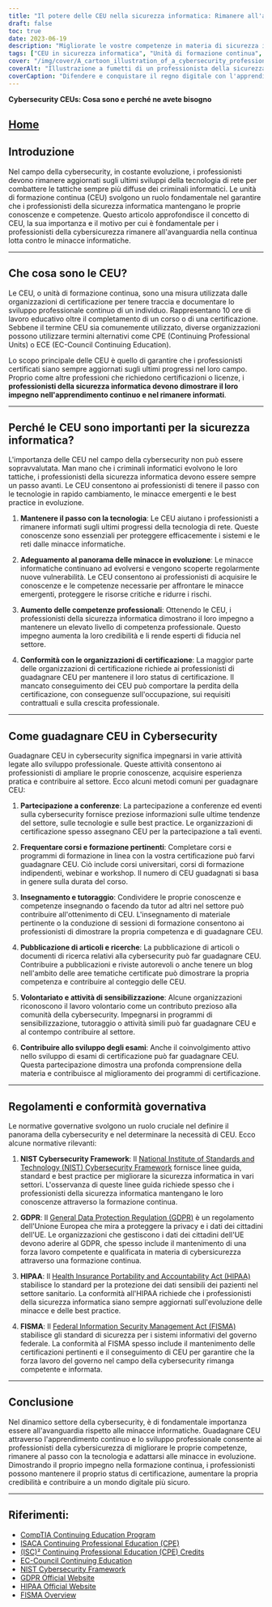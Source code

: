 ```yaml
---
title: "Il potere delle CEU nella sicurezza informatica: Rimanere all'avanguardia nella battaglia digitale"
draft: false
toc: true
date: 2023-06-19
description: "Migliorate le vostre competenze in materia di sicurezza informatica con le unità di formazione continua (CEU) per essere sempre un passo avanti alle minacce informatiche e proteggere le risorse critiche."
tags: ["CEU in sicurezza informatica", "Unità di formazione continua", "sviluppo professionale della cybersicurezza", "progressi della tecnologia di rete", "mitigazione delle minacce informatiche", "competenza professionale", "conformità alla certificazione", "conferenze sulla cybersicurezza", "corsi di formazione pertinenti", "condivisione delle conoscenze", "pubblicazione di articoli sulla sicurezza informatica", "volontariato nella cybersicurezza", "coinvolgimento nello sviluppo degli esami", "Quadro di sicurezza informatica NIST", "GDPR compliance", "Regolamenti HIPAA", "Requisiti FISMA", "apprendimento continuo nella cybersecurity", "battaglia digitale", "potenziamento delle competenze di cybersecurity", "panorama delle minacce informatiche", "credibilità professionale", "regolamenti governativi sulla cybersicurezza", "rimanere aggiornati sulla sicurezza informatica", "tendenze del settore della cybersicurezza", "Le migliori pratiche di cybersicurezza", "forza lavoro nella cybersecurity", "sicurezza del mondo digitale", "tattiche dei criminali informatici", "minacce informatiche in evoluzione"]
cover: "/img/cover/A_cartoon_illustration_of_a_cybersecurity_professional_with.png"
coverAlt: "Illustrazione a fumetti di un professionista della sicurezza informatica con uno scudo per difendersi da uno sciame di virus digitali."
coverCaption: "Difendere e conquistare il regno digitale con l'apprendimento continuo."
---
```


**Cybersecurity CEUs: Cosa sono e perché ne avete bisogno**

## [Home](/cyber-security-career-playbook-start/)

## Introduzione

Nel campo della cybersecurity, in costante evoluzione, i professionisti devono rimanere aggiornati sugli ultimi sviluppi della tecnologia di rete per combattere le tattiche sempre più diffuse dei criminali informatici. Le unità di formazione continua (CEU) svolgono un ruolo fondamentale nel garantire che i professionisti della sicurezza informatica mantengano le proprie conoscenze e competenze. Questo articolo approfondisce il concetto di CEU, la sua importanza e il motivo per cui è fondamentale per i professionisti della cybersicurezza rimanere all'avanguardia nella continua lotta contro le minacce informatiche.

______

## Che cosa sono le CEU?

Le CEU, o unità di formazione continua, sono una misura utilizzata dalle organizzazioni di certificazione per tenere traccia e documentare lo sviluppo professionale continuo di un individuo. Rappresentano 10 ore di lavoro educativo oltre il completamento di un corso o di una certificazione. Sebbene il termine CEU sia comunemente utilizzato, diverse organizzazioni possono utilizzare termini alternativi come CPE (Continuing Professional Units) o ECE (EC-Council Continuing Education).

Lo scopo principale delle CEU è quello di garantire che i professionisti certificati siano sempre aggiornati sugli ultimi progressi nel loro campo. Proprio come altre professioni che richiedono certificazioni o licenze, i **professionisti della sicurezza informatica devono dimostrare il loro impegno nell'apprendimento continuo e nel rimanere informati**.

______

## Perché le CEU sono importanti per la sicurezza informatica?

L'importanza delle CEU nel campo della cybersecurity non può essere sopravvalutata. Man mano che i criminali informatici evolvono le loro tattiche, i professionisti della sicurezza informatica devono essere sempre un passo avanti. Le CEU consentono ai professionisti di tenere il passo con le tecnologie in rapido cambiamento, le minacce emergenti e le best practice in evoluzione.

1. **Mantenere il passo con la tecnologia**: Le CEU aiutano i professionisti a rimanere informati sugli ultimi progressi della tecnologia di rete. Queste conoscenze sono essenziali per proteggere efficacemente i sistemi e le reti dalle minacce informatiche.

2. **Adeguamento al panorama delle minacce in evoluzione**: Le minacce informatiche continuano ad evolversi e vengono scoperte regolarmente nuove vulnerabilità. Le CEU consentono ai professionisti di acquisire le conoscenze e le competenze necessarie per affrontare le minacce emergenti, proteggere le risorse critiche e ridurre i rischi.

3. **Aumento delle competenze professionali**: Ottenendo le CEU, i professionisti della sicurezza informatica dimostrano il loro impegno a mantenere un elevato livello di competenza professionale. Questo impegno aumenta la loro credibilità e li rende esperti di fiducia nel settore.

4. **Conformità con le organizzazioni di certificazione**: La maggior parte delle organizzazioni di certificazione richiede ai professionisti di guadagnare CEU per mantenere il loro status di certificazione. Il mancato conseguimento dei CEU può comportare la perdita della certificazione, con conseguenze sull'occupazione, sui requisiti contrattuali e sulla crescita professionale.

______

## Come guadagnare CEU in Cybersecurity

Guadagnare CEU in cybersecurity significa impegnarsi in varie attività legate allo sviluppo professionale. Queste attività consentono ai professionisti di ampliare le proprie conoscenze, acquisire esperienza pratica e contribuire al settore. Ecco alcuni metodi comuni per guadagnare CEU:

1. **Partecipazione a conferenze**: La partecipazione a conferenze ed eventi sulla cybersecurity fornisce preziose informazioni sulle ultime tendenze del settore, sulle tecnologie e sulle best practice. Le organizzazioni di certificazione spesso assegnano CEU per la partecipazione a tali eventi.

2. **Frequentare corsi e formazione pertinenti**: Completare corsi e programmi di formazione in linea con la vostra certificazione può farvi guadagnare CEU. Ciò include corsi universitari, corsi di formazione indipendenti, webinar e workshop. Il numero di CEU guadagnati si basa in genere sulla durata del corso.

3. **Insegnamento e tutoraggio**: Condividere le proprie conoscenze e competenze insegnando o facendo da tutor ad altri nel settore può contribuire all'ottenimento di CEU. L'insegnamento di materiale pertinente o la conduzione di sessioni di formazione consentono ai professionisti di dimostrare la propria competenza e di guadagnare CEU.

4. **Pubblicazione di articoli e ricerche**: La pubblicazione di articoli o documenti di ricerca relativi alla cybersecurity può far guadagnare CEU. Contribuire a pubblicazioni e riviste autorevoli o anche tenere un blog nell'ambito delle aree tematiche certificate può dimostrare la propria competenza e contribuire al conteggio delle CEU.

5. **Volontariato e attività di sensibilizzazione**: Alcune organizzazioni riconoscono il lavoro volontario come un contributo prezioso alla comunità della cybersecurity. Impegnarsi in programmi di sensibilizzazione, tutoraggio o attività simili può far guadagnare CEU e al contempo contribuire al settore.

6. **Contribuire allo sviluppo degli esami**: Anche il coinvolgimento attivo nello sviluppo di esami di certificazione può far guadagnare CEU. Questa partecipazione dimostra una profonda comprensione della materia e contribuisce al miglioramento dei programmi di certificazione.

______

## Regolamenti e conformità governativa

Le normative governative svolgono un ruolo cruciale nel definire il panorama della cybersecurity e nel determinare la necessità di CEU. Ecco alcune normative rilevanti:

1. **NIST Cybersecurity Framework**: Il [National Institute of Standards and Technology (NIST) Cybersecurity Framework](https://www.nist.gov/cyberframework) fornisce linee guida, standard e best practice per migliorare la sicurezza informatica in vari settori. L'osservanza di queste linee guida richiede spesso che i professionisti della sicurezza informatica mantengano le loro conoscenze attraverso la formazione continua.

2. **GDPR**: Il [General Data Protection Regulation (GDPR)](https://gdpr.eu/) è un regolamento dell'Unione Europea che mira a proteggere la privacy e i dati dei cittadini dell'UE. Le organizzazioni che gestiscono i dati dei cittadini dell'UE devono aderire al GDPR, che spesso include il mantenimento di una forza lavoro competente e qualificata in materia di cybersicurezza attraverso una formazione continua.

3. **HIPAA**: Il [Health Insurance Portability and Accountability Act (HIPAA)](https://www.hhs.gov/hipaa/index.html) stabilisce lo standard per la protezione dei dati sensibili dei pazienti nel settore sanitario. La conformità all'HIPAA richiede che i professionisti della sicurezza informatica siano sempre aggiornati sull'evoluzione delle minacce e delle best practice.

4. **FISMA**: Il [Federal Information Security Management Act (FISMA)](https://www.federalregister.gov/documents/2022/04/05/2022-06412/implementation-of-amendments-to-the-federal-information-security-modernization-act-of-2014) stabilisce gli standard di sicurezza per i sistemi informativi del governo federale. La conformità al FISMA spesso include il mantenimento delle certificazioni pertinenti e il conseguimento di CEU per garantire che la forza lavoro del governo nel campo della cybersecurity rimanga competente e informata.

______

## Conclusione

Nel dinamico settore della cybersecurity, è di fondamentale importanza essere all'avanguardia rispetto alle minacce informatiche. Guadagnare CEU attraverso l'apprendimento continuo e lo sviluppo professionale consente ai professionisti della cybersicurezza di migliorare le proprie competenze, rimanere al passo con la tecnologia e adattarsi alle minacce in evoluzione. Dimostrando il proprio impegno nella formazione continua, i professionisti possono mantenere il proprio status di certificazione, aumentare la propria credibilità e contribuire a un mondo digitale più sicuro.

______

## Riferimenti:
- [CompTIA Continuing Education Program](https://www.comptia.org/continuing-education)
- [ISACA Continuing Professional Education (CPE)](https://www.isaca.org/credentialing/how-to-earn-cpe)
- [(ISC)² Continuing Professional Education (CPE) Credits](https://www.isc2.org/-/media/ISC2/Certifications/CPE/MEM-CPE_Handbook-DIGITAL.ashx)
- [EC-Council Continuing Education](https://cert.eccouncil.org/ece-policy.html)
- [NIST Cybersecurity Framework](https://www.nist.gov/cyberframework)
- [GDPR Official Website](https://gdpr.eu/)
- [HIPAA Official Website](https://www.hhs.gov/hipaa/index.html)
- [FISMA Overview](https://www.federalregister.gov/documents/2022/04/05/2022-06412/implementation-of-amendments-to-the-federal-information-security-modernization-act-of-2014)
